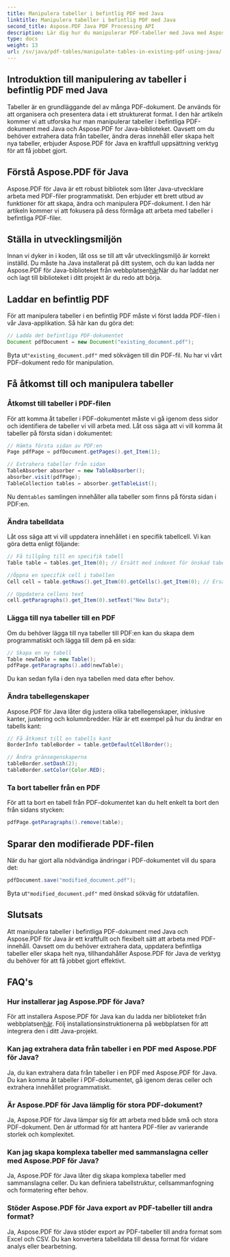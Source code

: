 ```yaml
---
title: Manipulera tabeller i befintlig PDF med Java
linktitle: Manipulera tabeller i befintlig PDF med Java
second_title: Aspose.PDF Java PDF Processing API
description: Lär dig hur du manipulerar PDF-tabeller med Java med Aspose.PDF för Java. Denna steg-för-steg-guide tar upp tabellextraktion, modifiering och mer för effektiv PDF-hantering.
type: docs
weight: 13
url: /sv/java/pdf-tables/manipulate-tables-in-existing-pdf-using-java/
---
```


## Introduktion till manipulering av tabeller i befintlig PDF med Java

Tabeller är en grundläggande del av många PDF-dokument. De används för att organisera och presentera data i ett strukturerat format. I den här artikeln kommer vi att utforska hur man manipulerar tabeller i befintliga PDF-dokument med Java och Aspose.PDF for Java-biblioteket. Oavsett om du behöver extrahera data från tabeller, ändra deras innehåll eller skapa helt nya tabeller, erbjuder Aspose.PDF för Java en kraftfull uppsättning verktyg för att få jobbet gjort.

## Förstå Aspose.PDF för Java

Aspose.PDF för Java är ett robust bibliotek som låter Java-utvecklare arbeta med PDF-filer programmatiskt. Den erbjuder ett brett utbud av funktioner för att skapa, ändra och manipulera PDF-dokument. I den här artikeln kommer vi att fokusera på dess förmåga att arbeta med tabeller i befintliga PDF-filer.

## Ställa in utvecklingsmiljön

 Innan vi dyker in i koden, låt oss se till att vår utvecklingsmiljö är korrekt inställd. Du måste ha Java installerat på ditt system, och du kan ladda ner Aspose.PDF för Java-biblioteket från webbplatsen[här](https://releases.aspose.com/pdf/java/)När du har laddat ner och lagt till biblioteket i ditt projekt är du redo att börja.

## Laddar en befintlig PDF

För att manipulera tabeller i en befintlig PDF måste vi först ladda PDF-filen i vår Java-applikation. Så här kan du göra det:

```java
// Ladda det befintliga PDF-dokumentet
Document pdfDocument = new Document("existing_document.pdf");
```

 Byta ut`"existing_document.pdf"` med sökvägen till din PDF-fil. Nu har vi vårt PDF-dokument redo för manipulation.

## Få åtkomst till och manipulera tabeller

### Åtkomst till tabeller i PDF-filen

För att komma åt tabeller i PDF-dokumentet måste vi gå igenom dess sidor och identifiera de tabeller vi vill arbeta med. Låt oss säga att vi vill komma åt tabeller på första sidan i dokumentet:

```java
// Hämta första sidan av PDF:en
Page pdfPage = pdfDocument.getPages().get_Item(1);

// Extrahera tabeller från sidan
TableAbsorber absorber = new TableAbsorber();
absorber.visit(pdfPage);
TableCollection tables = absorber.getTableList();
```

 Nu den`tables` samlingen innehåller alla tabeller som finns på första sidan i PDF:en.

### Ändra tabelldata

Låt oss säga att vi vill uppdatera innehållet i en specifik tabellcell. Vi kan göra detta enligt följande:

```java
// Få tillgång till en specifik tabell
Table table = tables.get_Item(0); // Ersätt med indexet för önskad tabell

//Öppna en specifik cell i tabellen
Cell cell = table.getRows().get_Item(0).getCells().get_Item(0); // Ersätt med rad- och kolumnindex

// Uppdatera cellens text
cell.getParagraphs().get_Item(0).setText("New Data");
```

### Lägga till nya tabeller till en PDF

Om du behöver lägga till nya tabeller till PDF:en kan du skapa dem programmatiskt och lägga till dem på en sida:

```java
// Skapa en ny tabell
Table newTable = new Table();
pdfPage.getParagraphs().add(newTable);
```

Du kan sedan fylla i den nya tabellen med data efter behov.

### Ändra tabellegenskaper

Aspose.PDF för Java låter dig justera olika tabellegenskaper, inklusive kanter, justering och kolumnbredder. Här är ett exempel på hur du ändrar en tabells kant:

```java
// Få åtkomst till en tabells kant
BorderInfo tableBorder = table.getDefaultCellBorder();

// Ändra gränsegenskaperna
tableBorder.setDash(2);
tableBorder.setColor(Color.RED);
```

### Ta bort tabeller från en PDF

För att ta bort en tabell från PDF-dokumentet kan du helt enkelt ta bort den från sidans stycken:

```java
pdfPage.getParagraphs().remove(table);
```

## Sparar den modifierade PDF-filen

När du har gjort alla nödvändiga ändringar i PDF-dokumentet vill du spara det:

```java
pdfDocument.save("modified_document.pdf");
```

 Byta ut`"modified_document.pdf"` med önskad sökväg för utdatafilen.

## Slutsats

Att manipulera tabeller i befintliga PDF-dokument med Java och Aspose.PDF för Java är ett kraftfullt och flexibelt sätt att arbeta med PDF-innehåll. Oavsett om du behöver extrahera data, uppdatera befintliga tabeller eller skapa helt nya, tillhandahåller Aspose.PDF för Java de verktyg du behöver för att få jobbet gjort effektivt.

## FAQ's

### Hur installerar jag Aspose.PDF för Java?

 För att installera Aspose.PDF för Java kan du ladda ner biblioteket från webbplatsen[här](https://releases.aspose.com/pdf/java/). Följ installationsinstruktionerna på webbplatsen för att integrera den i ditt Java-projekt.

### Kan jag extrahera data från tabeller i en PDF med Aspose.PDF för Java?

Ja, du kan extrahera data från tabeller i en PDF med Aspose.PDF för Java. Du kan komma åt tabeller i PDF-dokumentet, gå igenom deras celler och extrahera innehållet programmatiskt.

### Är Aspose.PDF för Java lämplig för stora PDF-dokument?

Ja, Aspose.PDF för Java lämpar sig för att arbeta med både små och stora PDF-dokument. Den är utformad för att hantera PDF-filer av varierande storlek och komplexitet.

### Kan jag skapa komplexa tabeller med sammanslagna celler med Aspose.PDF för Java?

Ja, Aspose.PDF för Java låter dig skapa komplexa tabeller med sammanslagna celler. Du kan definiera tabellstruktur, cellsammanfogning och formatering efter behov.

### Stöder Aspose.PDF för Java export av PDF-tabeller till andra format?

Ja, Aspose.PDF för Java stöder export av PDF-tabeller till andra format som Excel och CSV. Du kan konvertera tabelldata till dessa format för vidare analys eller bearbetning.